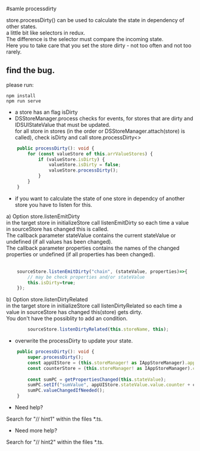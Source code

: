 #samle processdirty

store.processDirty() can be used to calculate the state in dependency of other states.<br>
a little bit like selectors in redux.<br>
 The difference is the selector must compare the incoming state.<br>
 Here you to take care that you set the store dirty - not too often and not too rarely.

## find the bug.

please run:

```
npm install
npm run serve
```


- a store has an flag isDirty
- DSStoreManager.process checks for events, for stores that are dirty and IDSUIStateValue that must be updated.<br/>
    for all store in stores (in the order or DSStoreManager.attach(store) is called), check isDirty and call store.processDirty<>

```typescript
    public processDirty(): void {
        for (const valueStore of this.arrValueStores) {
            if (valueStore.isDirty) {
                valueStore.isDirty = false;
                valueStore.processDirty();
            }
        }
    }
```

- if you want to calculate the state of one store in dependcy of another store you have to listen for this.

a) Option store.listenEmitDirty<br>
    in the target store in initializeStore call listenEmitDirty so each time a value in sourceStore has changed this is called.<br>
    The callback parameter stateValue contains the current stateValue or undefined (if all values has been changed).<br>
    The callback parameter properties contains the names of the changed properties or undefined (if all properties has been changed).<br>
    <br>

```typescript
    sourceStore.listenEmitDirty("chain", (stateValue, properties)=>{
        // may be check properties and/or stateValue
        this.isDirty=true;
    });
```

b) Option store.listenDirtyRelated<br>
    in the target store in initializeStore call listenDirtyRelated so each time a value in sourceStore has changed this(store) gets dirty.<br>
    You don't have the possiblity to add an condition.<br>

```typescript
        sourceStore.listenDirtyRelated(this.storeName, this);

```

- overwrite the processDirty to update your state.<br/>
```typescript
    public processDirty(): void {
        super.processDirty();
        const appUIStore = (this.storeManager! as IAppStoreManager).appUIStore;
        const counterStore = (this.storeManager! as IAppStoreManager).counterStore;
        
        const sumPC = getPropertiesChanged(this.stateValue);
        sumPC.setIf("sumValue", appUIStore.stateValue.value.counter + counterStore.stateValue.value.nbrValue);
        sumPC.valueChangedIfNeeded();
    }
```

- Need help? 

Search for "// hint1" within the files *.ts.


- Need more help? 

Search for "// hint2" within the files *.ts.